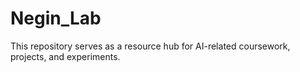 # Negin_Lab
This repository serves as a resource hub for AI-related coursework, projects, and experiments.
